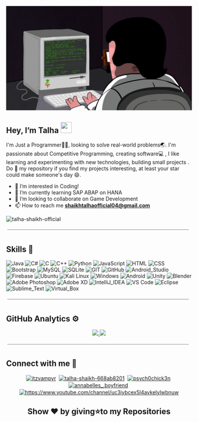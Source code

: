 <img src="https://raw.githubusercontent.com/codingknite/codingknite/main/programming.gif">

## Hey, I’m Talha <img src="https://raw.githubusercontent.com/MartinHeinz/MartinHeinz/master/wave.gif" height="30" width="30"> ##
I'm Just a Programmer👨‍💻, looking to solve real-world problems🌏. I'm passionate about Competitive Programming, creating software💻 , I like learning and experimenting with new technologies, building small projects . Do 🌟 my repository if you find my projects interesting, at least your star could make someone's day 😄.

- 👀 I’m interested in Coding!
- 🌱 I’m currently learning SAP ABAP on HANA
- 💞️ I’m looking to collaborate on Game Development
- 📫 How to reach me **shaikhtalhaofficial04@gmail.com**

<p align="left"> <img src="https://komarev.com/ghpvc/?username=talha-shaikh-official&label=Profile%20views&color=0e75b6&style=flat" alt="talha-shaikh-official" /> </p>

<img src="https://github.com/KKhushhalR2405/Bio/blob/master/border.gif" width="1100px" height="10px"></h2>

<h2 align="left">Skills 🚀</h2>

![Java](https://img.shields.io/badge/java-%23ED8B00.svg?style=for-the-badge&logo=java&logoColor=white)
![C#](https://img.shields.io/badge/c%23-%23239120.svg?style=for-the-badge&logo=c-sharp&logoColor=white)
![C](https://img.shields.io/badge/c-%2300599C.svg?style=for-the-badge&logo=c&logoColor=white)
![C++](https://img.shields.io/badge/c++-%2300599C.svg?style=for-the-badge&logo=c%2B%2B&logoColor=white)
![Python](https://img.shields.io/badge/python-%2314354C.svg?style=for-the-badge&logo=python&logoColor=white)
![JavaScript](https://img.shields.io/badge/javascript-%23323330.svg?style=for-the-badge&logo=javascript&logoColor=%23F7DF1E)
![HTML](https://img.shields.io/badge/html5-%3776AB.svg?style=for-the-badge&logo=html5&logoColor=white&color=E34F26)
![CSS](https://img.shields.io/badge/css3-%1572B6.svg?style=for-the-badge&logo=css3&logoColor=white&color=1572B6)
![Bootstrap](https://img.shields.io/badge/bootstrap-%3776AB.svg?style=for-the-badge&logo=bootstrap&logoColor=white&color=563D7C)
![MySQL](https://img.shields.io/badge/mysql-%4479A1.svg?style=for-the-badge&logo=mysql&logoColor=white&color=4479A1)
![SQLite](https://img.shields.io/badge/sqlite-%2307405e.svg?style=for-the-badge&logo=sqlite&logoColor=white)
![GIT](https://img.shields.io/badge/git-%3776AB.svg?style=for-the-badge&logo=git&logoColor=white&color=F05032)
![GitHub](https://img.shields.io/badge/github-%3776AB.svg?style=for-the-badge&logo=github&logoColor=white&color=black)
![Android_Studio](https://img.shields.io/badge/AndroidStudio-008678.svg?&style=for-the-badge&logo=android-studio&logoColor=white)
![Firebase](https://img.shields.io/badge/firebase-%23039BE5.svg?style=for-the-badge&logo=firebase)
![Ubuntu](https://img.shields.io/badge/Ubuntu-E95420?style=for-the-badge&logo=ubuntu&logoColor=white)
![Kali Linux](https://img.shields.io/badge/Kali_Linux-557C94?style=for-the-badge&logo=kali-linux&logoColor=white)
![Windows](https://img.shields.io/badge/Windows-0078D6?style=for-the-badge&logo=windows&logoColor=white)
![Android](https://img.shields.io/badge/Android-3DDC84?style=for-the-badge&logo=android&logoColor=white)
![Unity](https://img.shields.io/badge/unity-%23000000.svg?style=for-the-badge&logo=unity&logoColor=white)
![Blender](https://img.shields.io/badge/blender-%23F5792A.svg?style=for-the-badge&logo=blender&logoColor=white)
![Adobe Photoshop](https://img.shields.io/badge/adobephotoshop-%2331A8FF.svg?style=for-the-badge&logo=adobephotoshop&logoColor=white)
![Adobe XD](https://img.shields.io/badge/Adobe%20XD-470137?style=for-the-badge&logo=Adobe%20XD&logoColor=#FF61F6)
![IntelliJ_IDEA](https://img.shields.io/badge/IntelliJ_Idea-FF1493.svg?style=for-the-badge&logo=intellij-idea)
![VS Code](https://img.shields.io/badge/VS_Code-007ACC.svg?&style=for-the-badge&logo=visual-studio-code&logoColor=white)
![Eclipse](https://img.shields.io/badge/Eclipse-black.svg?style=for-the-badge&logo=Eclipse)
![Sublime_Text](https://img.shields.io/badge/Sublime_Text-696969.svg?&style=for-the-badge&logo=sublime-text)
![Virtual_Box](https://img.shields.io/badge/VirtualBox-4682B4.svg?style=for-the-badge&logo=VirtualBox)

<img src="https://github.com/KKhushhalR2405/Bio/blob/master/border.gif" width="1100px" height="10px"></h2>

<h2 align="left">GitHub Analytics ⚙️</h2>

<p align="center">
<a href="https://github.com/talha-shaikh-official">
<img height="180em" src="https://github-readme-stats-eight-theta.vercel.app/api?username=talha-shaikh-official&show_icons=true&theme=dark&include_all_commits=true&count_private=true"/>
<img height="180em" src="https://github-readme-stats-eight-theta.vercel.app/api/top-langs?username=talha-shaikh-official&layout=compact&langs_count=8&theme=dark"/>
</a>
</p>

<img src="https://github.com/KKhushhalR2405/Bio/blob/master/border.gif" width="1100px" height="10px"></h2>

<h2 align="left">Connect with me 🤝</h2>
<p align="center">
<a href="https://twitter.com/itzvampyr" target="blank"><img align="center" src="https://img.shields.io/badge/twitter-%231DA1F2.svg?style=for-the-badge&logo=Twitter&logoColor=white" alt="itzvampyr"/></a>&nbsp;
<a href="https://linkedin.com/in/talha-shaikh-668ab8201" target="blank"><img align="center" src="https://img.shields.io/badge/linkedin-%230077B5.svg?style=for-the-badge&logo=linkedin&logoColor=white" alt="talha-shaikh-668ab8201"/></a>&nbsp;
<a href="https://fb.com/psych0chick3n" target="blank"><img align="center" src="https://img.shields.io/badge/Facebook-%231877F2.svg?style=for-the-badge&logo=Facebook&logoColor=white" alt="psych0chick3n"/></a>&nbsp;
<a href="https://instagram.com/annabelles_.boyfriend" target="blank"><img align="center" src="https://img.shields.io/badge/Instagram-%23E4405F.svg?style=for-the-badge&logo=Instagram&logoColor=white" alt="annabelles_.boyfriend"/></a>&nbsp;
<a href="https://www.youtube.com/channel/UC3jybceX5l4AvKeLylWBNuw" target="blank"><img align="center" src="https://img.shields.io/badge/YouTube-%23FF0000.svg?style=for-the-badge&logo=YouTube&logoColor=white" alt="https://www.youtube.com/channel/uc3jybcex5l4avkelylwbnuw"/></a>
</p>

<h2 align="center">Show ❤ by giving⭐to my Repositories</h2>
